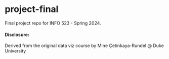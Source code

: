 # project-final

Final project repo for INFO 523 - Spring 2024.

#### Disclosure:
Derived from the original data viz course by Mine Çetinkaya-Rundel @ Duke University
